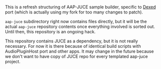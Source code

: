 This is a refresh structuring of AAP-JUCE sample builder, specific to [Dexed](https://github.com/asb2m10/dexed) port (which is actually using my fork for too many changes to patch).

`aap-juce` subdirectory right now contains files directly, but it will be the actual `aap-juce` repository contents once everything involved is sorted out. Until then, this repository is an ongoing hack.

This repository contains JUCE as a dependency, but it is not really necessary. For now it is there because of identical build scripts with AudioPluginHost port and other apps. It may change in the future because we don't want to have copy of JUCE repo for every templated aap-juce project.


